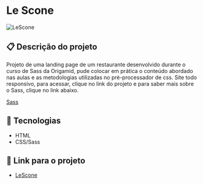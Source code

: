 # Le Scone

![LeScone](https://user-images.githubusercontent.com/93055468/164292528-536c0aa5-bac5-4038-928d-129b5f20e4f7.png)

## 📋 Descrição do projeto

Projeto de uma landing page de um restaurante desenvolvido durante o curso de Sass da Origamid, pude colocar em prática o conteúdo abordado nas aulas e as metodologias utilizadas no pré-processador de css. Site todo responsivo, para acessar, clique no link do projeto e para saber mais sobre o Sass, clique no link abaixo.

[Sass](https://sass-lang.com/)

## 🚀 Tecnologias

- HTML
- CSS/Sass

## 🚀 Link para o projeto

- [LeScone](https://fabiomoura-m.github.io/LeScone/)
